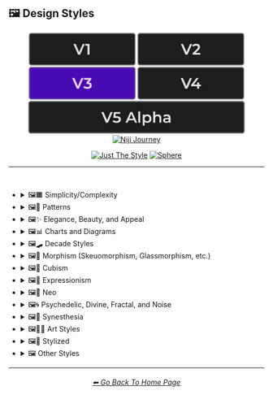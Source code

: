 <h2>🖼 Design Styles</h2>

<div align="center">

[<img src="/Images/Repo_Parts/Buttons/Version_Buttons/button_version_V1_inactive.webp?raw=true" alt="MidJourney V1" height="64" />](/Pages/MJ_V1/Style_Pages/Sphere/Design_Styles.md)
[<img src="/Images/Repo_Parts/Buttons/Version_Buttons/button_version_V2_inactive.webp?raw=true" alt="MidJourney V2" height="64" />](/Pages/MJ_V2/Style_Pages/Sphere/Design_Styles.md)
[<img src="/Images/Repo_Parts/Buttons/Version_Buttons/button_version_V3_active.webp?raw=true" alt="MidJourney V3" height="64" />](/Pages/MJ_V3/Style_Pages/Sphere/Design_Styles.md)
[<img src="/Images/Repo_Parts/Buttons/Version_Buttons/button_version_V4_inactive.webp?raw=true" alt="MidJourney V4" height="64" />](/Pages/MJ_V4/Style_Pages/Just_The_Style/Design_Styles.md)
<br>
[<img src="/Images/Repo_Parts/Buttons/Version_Buttons/button_version_V5_Alpha_inactive_half.webp?raw=true" alt="MidJourney V5" height="64" />](/Pages/MJ_V5/Style_Pages/Just_The_Style/Design_Styles.md)
[<img src="/Images/Repo_Parts/Buttons/Version_Buttons/button_version_niji_inactive_half.webp?raw=true" alt="Niji Journey" height="64" />](/Pages/Niji_Journey/Niji_V4/Style_Pages/Design_Styles.md)

[<img src="/Images/Repo_Parts/Buttons/Image_Type_Buttons/button_just_the_style_inactive.webp?raw=true" alt="Just The Style" width="140.5" />](/Pages/MJ_V3/Style_Pages/Just_The_Style/Design_Styles.md)
[<img src="/Images/Repo_Parts/Buttons/Image_Type_Buttons/button_sphere_active.webp?raw=true" alt="Sphere" width="140.5" />](/Pages/MJ_V3/Style_Pages/Sphere/Design_Styles.md)

</div>

<hr>
<br>


- <details><summary>🖼🟧 Simplicity/Complexity</summary><p><div align="center">

	| Simple | Simplicity | Basic |
	| :-: | :-: | :-: |
	| <img src="/Images/MJ_V3/MidJourney_Styles_(sphere)/sphere_Simple.webp?raw=true" width="256" /> | <img src="/Images/MJ_V3/MidJourney_Styles_(sphere)/Wave_13/sphere_Simplicity.webp?raw=true" width="256" /> | <img src="/Images/MJ_V3/MidJourney_Styles_(sphere)/sphere_Basic.webp?raw=true" width="256" /> |
	
	<br>
	
	| Details | Detailed | Hyperdetailed |
	| :-: | :-: | :-: |
	| <img src="/Images/MJ_V3/MidJourney_Styles_(sphere)/Wave_14/sphere_Details.webp?raw=true" width="256" /> | <img src="/Images/MJ_V3/MidJourney_Styles_(sphere)/sphere_Detailed.webp?raw=true" width="256" /> | <img src="/Images/MJ_V3/MidJourney_Styles_(sphere)/sphere_Hyperdetailed.webp?raw=true" width="256" /> |

	<br>

	| Ornate |
	| :-: |
	| <img src="/Images/MJ_V3/MidJourney_Styles_(sphere)/sphere_Ornate.webp?raw=true" width="256" /> |
	
	<br>

	| Complex | Complexity | Multiplex |
	| :-: | :-: | :-: |
	| <img src="/Images/MJ_V3/MidJourney_Styles_(sphere)/sphere_Complex.webp?raw=true" width="256" /> | <img src="/Images/MJ_V3/MidJourney_Styles_(sphere)/Wave_13/sphere_Complexity.webp?raw=true" width="256" /> | <img src="/Images/MJ_V3/MidJourney_Styles_(sphere)/sphere_Multiplex.webp?raw=true" width="256" /> |
	
	<br>

	| Kolmogorov Complexity | Cluttered | Greeble |
    | :-: | :-: | :-: |
    | <img src="/Images/MJ_V3/MidJourney_Styles_(sphere)/sphere_Kolmogorov_Complexity.webp?raw=true" width="256" /> | <img src="/Images/MJ_V3/MidJourney_Styles_(sphere)/sphere_Cluttered.webp?raw=true" width="256" /> | <img src="/Images/MJ_V3/MidJourney_Styles_(sphere)/sphere_Greeble.webp?raw=true" width="256" /> |

    <br>

	| Chaotic | Confusing | Incoherent |
	| :-: | :-: | :-: |
	| <img src="/Images/MJ_V3/MidJourney_Styles_(sphere)/sphere_Chaotic.webp?raw=true" width="256" /> | <img src="/Images/MJ_V3/MidJourney_Styles_(sphere)/sphere_Confusing.webp?raw=true" width="256" /> | <img src="/Images/MJ_V3/MidJourney_Styles_(sphere)/sphere_Incoherent.webp?raw=true" width="256" /> |
	
	<br>

	| Intricate | Surface Detail | Intricate Surface Detail |
	| :-: | :-: | :-: |
	| <img src="/Images/MJ_V3/MidJourney_Styles_(sphere)/sphere_Intricate.webp?raw=true" width="256" /> | <img src="/Images/MJ_V3/MidJourney_Styles_(sphere)/sphere_Surface_Detail.webp?raw=true" width="256" /> | <img src="/Images/MJ_V3/MidJourney_Styles_(sphere)/sphere_Intricate_Surface_Detail.webp?raw=true" width="256" /> |
	
	<br>
	
	| Minimalist | Maximalist | Intricate Maximalism |
	| :-: | :-: | :-: |
	| <img src="/Images/MJ_V3/MidJourney_Styles_(sphere)/sphere_Minimalist.webp?raw=true" width="256" /> | <img src="/Images/MJ_V3/MidJourney_Styles_(sphere)/sphere_Maximalist.webp?raw=true" width="256" /> | <img src="/Images/MJ_V3/MidJourney_Styles_(sphere)/sphere_Intricate_Maximalism.webp?raw=true" width="256" /> |

	<br>
	
	| Flat | Flat Design | Ukiyo-e Flat Design |
	| :-: | :-: | :-: |
	| <img src="/Images/MJ_V3/MidJourney_Styles_(sphere)/sphere_Flat.webp?raw=true" width="256" /> | <img src="/Images/MJ_V3/MidJourney_Styles_(sphere)/sphere_Flat_Design.webp?raw=true" width="256" /> | <img src="/Images/MJ_V3/MidJourney_Styles_(sphere)/sphere_Ukiyo-e_Flat_Design.webp?raw=true" width="256" /> |

	<br>
	
	| Isotype |
	| :-: |
	| <img src="/Images/MJ_V3/MidJourney_Styles_(sphere)/sphere_Isotype.webp?raw=true" width="256" /> |

	<br>
	
	| Flat Shading |
	| :-: |
	| <img src="/Images/MJ_V3/MidJourney_Styles_(sphere)/sphere_Flat_Shading.webp?raw=true" width="256" /> |
	
  </div></p></details>
	
	
	
- <details><summary>🖼🎨 Patterns</summary><p><div align="center">
	
	| Patterns | Polka Dot | Pinstripe |
	| :-: | :-: | :-: |
	| <img src="/Images/MJ_V3/MidJourney_Styles_(sphere)/sphere_Patterns.webp?raw=true" width="256" /> | <img src="/Images/MJ_V3/MidJourney_Styles_(sphere)/sphere_Polka_Dot.webp?raw=true" width="256" /> | <img src="/Images/MJ_V3/MidJourney_Styles_(sphere)/sphere_Pinstripe.webp?raw=true" width="256" /> |
	
	<br>
	
	| Grid | Axis Lines | Checkerboard |
	| :-: | :-: | :-: |
	| <img src="/Images/MJ_V3/MidJourney_Styles_(sphere)/sphere_Grid.webp?raw=true" width="256" /> | <img src="/Images/MJ_V3/MidJourney_Styles_(sphere)/Wave_14/sphere_Axis_Lines.webp?raw=true" width="256" /> | <img src="/Images/MJ_V3/MidJourney_Styles_(sphere)/sphere_Checkerboard.webp?raw=true" width="256" /> |

	<br>

	| Halftone |
	| :-: |
	| <img src="/Images/MJ_V3/MidJourney_Styles_(sphere)/sphere_Halftone.webp?raw=true" width="256" /> |

	<br>
	
	| Camouflage | Damask Patterns | Memphis Pattern |
	| :-: | :-: | :-: |
	| <img src="/Images/MJ_V3/MidJourney_Styles_(sphere)/sphere_Camouflage.webp?raw=true" width="256" /> | <img src="/Images/MJ_V3/MidJourney_Styles_(sphere)/sphere_Damask_Patterns.webp?raw=true" width="256" /> | <img src="/Images/MJ_V3/MidJourney_Styles_(sphere)/sphere_Memphis_Pattern.webp?raw=true" width="256" /> |
	
	<br>
	
	| Parametric Patterns | Diffraction Patterns | Voronoi |
	| :-: | :-: | :-: |
	| <img src="/Images/MJ_V3/MidJourney_Styles_(sphere)/sphere_Parametric_Patterns.webp?raw=true" width="256" /> | <img src="/Images/MJ_V3/MidJourney_Styles_(sphere)/sphere_Diffraction_Patterns.webp?raw=true" width="256" /> | <img src="/Images/MJ_V3/MidJourney_Styles_(sphere)/sphere_Voronoi.webp?raw=true" width="256" /> |
	
	<br>
	
	| Zebra Pattern | Tiger Pattern | Cow Pattern |
	| :-: | :-: | :-: |
	| <img src="/Images/MJ_V3/MidJourney_Styles_(sphere)/sphere_Zebra_Pattern.webp?raw=true" width="256" /> | <img src="/Images/MJ_V3/MidJourney_Styles_(sphere)/sphere_Tiger_Pattern.webp?raw=true" width="256" /> | <img src="/Images/MJ_V3/MidJourney_Styles_(sphere)/Wave_11/sphere_Cow_Pattern.webp?raw=true" width="256" /> |

	<br>

	| Rorschach |
	| :-: |
	| <img src="/Images/MJ_V3/MidJourney_Styles_(sphere)/sphere_Rorschach.webp?raw=true" width="256" /> |

	<br>
	
	| Girih | Girih Patterns | Guilloché Patterns |
	| :-: | :-: | :-: |
	| <img src="/Images/MJ_V3/MidJourney_Styles_(sphere)/sphere_Girih.webp?raw=true" width="256" /> | <img src="/Images/MJ_V3/MidJourney_Styles_(sphere)/sphere_Girih_Patterns.webp?raw=true" width="256" /> | <img src="/Images/MJ_V3/MidJourney_Styles_(sphere)/sphere_Guilloche_Patterns.webp?raw=true" width="256" /> |
	
	<br>
	
	| Zellij Patterns |
	| :-: |
	| <img src="/Images/MJ_V3/MidJourney_Styles_(sphere)/sphere_Zellij_Patterns.webp?raw=true" width="256" /> |
	
	<br>
	
	| Celtic Maze |
	| :-: |
	| <img src="/Images/MJ_V3/MidJourney_Styles_(sphere)/sphere_Celtic_Maze.webp?raw=true" width="256" /> |

  </div></p></details>



- <details><summary>🖼✨ Elegance, Beauty, and Appeal</summary><p><div align="center">

	| Elegant | Elegance |
	| :-: | :-: |
	| <img src="/Images/MJ_V3/MidJourney_Styles_(sphere)/sphere_Elegant.webp?raw=true" width="256" /> | <img src="/Images/MJ_V3/MidJourney_Styles_(sphere)/Wave_13/sphere_Elegance.webp?raw=true" width="256" /> |

	<br>

	| Beauty | Beautiful |
	| :-: | :-: |
	| <img src="/Images/MJ_V3/MidJourney_Styles_(sphere)/Wave_13/sphere_Beauty.webp?raw=true" width="256" /> | <img src="/Images/MJ_V3/MidJourney_Styles_(sphere)/sphere_Beautiful.webp?raw=true" width="256" /> |

	<br>

	| Appeal | Appealing | Marvelous |
	| :-: | :-: | :-: |
	| <img src="/Images/MJ_V3/MidJourney_Styles_(sphere)/Wave_13/sphere_Appeal.webp?raw=true" width="256" /> | <img src="/Images/MJ_V3/MidJourney_Styles_(sphere)/sphere_Appealing.webp?raw=true" width="256" /> | <img src="/Images/MJ_V3/MidJourney_Styles_(sphere)/sphere_Marvelous.webp?raw=true" width="256" /> |
	
	<br>

	| Luxury | Luxurious | Luxe |
	| :-: | :-: | :-: |
	| <img src="/Images/MJ_V3/MidJourney_Styles_(sphere)/sphere_Luxury.webp?raw=true" width="256" /> | <img src="/Images/MJ_V3/MidJourney_Styles_(sphere)/Wave_9/sphere_Luxurious.webp?raw=true" width="256" /> | <img src="/Images/MJ_V3/MidJourney_Styles_(sphere)/Wave_9/sphere_Luxe.webp?raw=true" width="256" /> |

	<br>

	| Low-Quality | Medium-Quality |
	| :-: | :-: |
	| <img src="/Images/MJ_V3/MidJourney_Styles_(sphere)/Wave_10/sphere_Low-Quality.webp?raw=true" width="256" /> | <img src="/Images/MJ_V3/MidJourney_Styles_(sphere)/Wave_10/sphere_Medium-Quality.webp?raw=true" width="256" /> |

	<br>

	| High-Quality | Ultra-Quality | Ultra Quality |
	| :-: | :-: | :-: |
	| <img src="/Images/MJ_V3/MidJourney_Styles_(sphere)/Wave_10/sphere_High-Quality.webp?raw=true" width="256" /> | <img src="/Images/MJ_V3/MidJourney_Styles_(sphere)/Wave_10/sphere_Ultra-Quality.webp?raw=true" width="256" /> | <img src="/Images/MJ_V3/MidJourney_Styles_(sphere)/Wave_10/sphere_Ultra_Quality.webp?raw=true" width="256" /> |

	<br>

	| Perfection |
	| :-: |
	| <img src="/Images/MJ_V3/MidJourney_Styles_(sphere)/sphere_Perfection.webp?raw=true" width="256" /> |

  </div></p></details>



- <details><summary>🖼📊 Charts and Diagrams</summary><p><div align="center">

	| Chart | Graph | Diagram |
	| :-: | :-: | :-: |
	| <img src="/Images/MJ_V3/MidJourney_Styles_(sphere)/sphere_Chart.webp?raw=true" width="256" /> | <img src="/Images/MJ_V3/MidJourney_Styles_(sphere)/sphere_Graph.webp?raw=true" width="256" /> | <img src="/Images/MJ_V3/MidJourney_Styles_(sphere)/sphere_Diagram.webp?raw=true" width="256" /> |
	
	<br>
	
	| Ideogram | Pictogram | Phase-Space |
	| :-: | :-: | :-: |
	| <img src="/Images/MJ_V3/MidJourney_Styles_(sphere)/sphere_Ideogram.webp?raw=true" width="256" /> | <img src="/Images/MJ_V3/MidJourney_Styles_(sphere)/sphere_Pictogram.webp?raw=true" width="256" /> | <img src="/Images/MJ_V3/MidJourney_Styles_(sphere)/sphere_Phase-Space.webp?raw=true" width="256" /> |
	
	<br>
	
	| Feynman Diagram | Map | Schematic |
	| :-: | :-: | :-: |
	| <img src="/Images/MJ_V3/MidJourney_Styles_(sphere)/sphere_Feynman_Diagram.webp?raw=true" width="256" /> | <img src="/Images/MJ_V3/MidJourney_Styles_(sphere)/sphere_Map.webp?raw=true" width="256" /> | <img src="/Images/MJ_V3/MidJourney_Styles_(sphere)/sphere_Schematic.webp?raw=true" width="256" /> |

	<br>
	
	| Exploded-View Diagram | Circuit Diagram |
	| :-: | :-: |
	| <img src="/Images/MJ_V3/MidJourney_Styles_(sphere)/sphere_Exploded-View_Diagram.webp?raw=true" width="256" /> | <img src="/Images/MJ_V3/MidJourney_Styles_(sphere)/sphere_Circuit_Diagram.webp?raw=true" width="256" /> |
	
	<br>
	
	| Heatmap |
	| :-: |
	| <img src="/Images/MJ_V3/MidJourney_Styles_(sphere)/sphere_Heatmap.webp?raw=true" width="256" /> |

  </div></p></details>



- <details><summary>🖼🛹 Decade Styles</summary><p><div align="center">

	| 20s | 20s Pattern | 1920s Decor |
	| :-: | :-: | :-: |
	| <img src="/Images/MJ_V3/MidJourney_Styles_(sphere)/sphere_20s.webp?raw=true" width="256" /> | <img src="/Images/MJ_V3/MidJourney_Styles_(sphere)/sphere_20s_Pattern.webp?raw=true" width="256" /> | <img src="/Images/MJ_V3/MidJourney_Styles_(sphere)/sphere_1920s_Decor.webp?raw=true" width="256" /> |
	
	<br>
	
	| 30s | 30s Pattern | 1930s Decor |
	| :-: | :-: | :-: |
	| <img src="/Images/MJ_V3/MidJourney_Styles_(sphere)/sphere_30s.webp?raw=true" width="256" /> | <img src="/Images/MJ_V3/MidJourney_Styles_(sphere)/sphere_30s_Pattern.webp?raw=true" width="256" /> | <img src="/Images/MJ_V3/MidJourney_Styles_(sphere)/sphere_1930s_Decor.webp?raw=true" width="256" /> |
	
	<br>
	
	| 40s | 40s Pattern | 1940s Decor |
	| :-: | :-: | :-: |
	| <img src="/Images/MJ_V3/MidJourney_Styles_(sphere)/sphere_40s.webp?raw=true" width="256" /> | <img src="/Images/MJ_V3/MidJourney_Styles_(sphere)/sphere_40s_Pattern.webp?raw=true" width="256" /> | <img src="/Images/MJ_V3/MidJourney_Styles_(sphere)/sphere_1940s_Decor.webp?raw=true" width="256" /> |
	
	<br>

	| 50s | 50s Pattern | 1950s Decor |
	| :-: | :-: | :-: |
	| <img src="/Images/MJ_V3/MidJourney_Styles_(sphere)/sphere_50s.webp?raw=true" width="256" /> | <img src="/Images/MJ_V3/MidJourney_Styles_(sphere)/sphere_50s_Pattern.webp?raw=true" width="256" /> | <img src="/Images/MJ_V3/MidJourney_Styles_(sphere)/sphere_1950s_Decor.webp?raw=true" width="256" /> |
	
	<br>
	
	| 60s | 60s Pattern | 1960s Decor |
	| :-: | :-: | :-: |
	| <img src="/Images/MJ_V3/MidJourney_Styles_(sphere)/sphere_60s.webp?raw=true" width="256" /> | <img src="/Images/MJ_V3/MidJourney_Styles_(sphere)/sphere_60s_Pattern.webp?raw=true" width="256" /> | <img src="/Images/MJ_V3/MidJourney_Styles_(sphere)/sphere_1960s_Decor.webp?raw=true" width="256" /> |
	
	<br>
	
	| 70s | 70s Pattern | 1970s Decor |
	| :-: | :-: | :-: |
	| <img src="/Images/MJ_V3/MidJourney_Styles_(sphere)/sphere_70s.webp?raw=true" width="256" /> | <img src="/Images/MJ_V3/MidJourney_Styles_(sphere)/sphere_70s_Pattern.webp?raw=true" width="256" /> | <img src="/Images/MJ_V3/MidJourney_Styles_(sphere)/sphere_1970s_Decor.webp?raw=true" width="256" /> |
	
	<br>

	| 80s | 80s Pattern | 1980s Decor |
	| :-: | :-: | :-: |
	| <img src="/Images/MJ_V3/MidJourney_Styles_(sphere)/sphere_80s.webp?raw=true" width="256" /> | <img src="/Images/MJ_V3/MidJourney_Styles_(sphere)/sphere_80s_Pattern.webp?raw=true" width="256" /> | <img src="/Images/MJ_V3/MidJourney_Styles_(sphere)/sphere_1980s_Decor.webp?raw=true" width="256" /> |
	
	<br>
	
	| 90s | 90s Pattern | 1990s Decor |
	| :-: | :-: | :-: |
	| <img src="/Images/MJ_V3/MidJourney_Styles_(sphere)/sphere_90s.webp?raw=true" width="256" /> | <img src="/Images/MJ_V3/MidJourney_Styles_(sphere)/sphere_90s_Pattern.webp?raw=true" width="256" /> | <img src="/Images/MJ_V3/MidJourney_Styles_(sphere)/sphere_1990s_Decor.webp?raw=true" width="256" /> |
	
	<br>
	
	| Y2K Design | Y2K Pattern |
	| :-: | :-: |
	| <img src="/Images/MJ_V3/MidJourney_Styles_(sphere)/sphere_Y2K_Design.webp?raw=true" width="256" /> | <img src="/Images/MJ_V3/MidJourney_Styles_(sphere)/sphere_Y2K_Pattern.webp?raw=true" width="256" /> |
	
	<br>

	| 2000s Pattern | 2000s Decor |
	| :-: | :-: |
	| <img src="/Images/MJ_V3/MidJourney_Styles_(sphere)/sphere_2000s_Pattern.webp?raw=true" width="256" /> | <img src="/Images/MJ_V3/MidJourney_Styles_(sphere)/sphere_2000s_Decor.webp?raw=true" width="256" /> |

	<br>

	| 2010s Decor | 2020s Decor |
	| :-: | :-: |
	| <img src="/Images/MJ_V3/MidJourney_Styles_(sphere)/sphere_2010s_Decor.webp?raw=true" width="256" /> | <img src="/Images/MJ_V3/MidJourney_Styles_(sphere)/sphere_2020s_Decor.webp?raw=true" width="256" /> |

	<br>

	| 1100s | 1200s | 1300s |
	| :-: | :-: | :-: |
	| <img src="/Images/MJ_V3/MidJourney_Styles_(sphere)/Wave_12/sphere_1100s.webp?raw=true" width="256" /> | <img src="/Images/MJ_V3/MidJourney_Styles_(sphere)/Wave_12/sphere_1200s.webp?raw=true" width="256" /> | <img src="/Images/MJ_V3/MidJourney_Styles_(sphere)/Wave_12/sphere_1300s.webp?raw=true" width="256" /> |
	
	<br>
	
	| 1400s | 1500s | 1600s |
	| :-: | :-: | :-: |
	| <img src="/Images/MJ_V3/MidJourney_Styles_(sphere)/Wave_12/sphere_1400s.webp?raw=true" width="256" /> | <img src="/Images/MJ_V3/MidJourney_Styles_(sphere)/Wave_12/sphere_1500s.webp?raw=true" width="256" /> | <img src="/Images/MJ_V3/MidJourney_Styles_(sphere)/Wave_12/sphere_1600s.webp?raw=true" width="256" /> |
	
	<br>
	
	| 1700s | 1800s | 1900s |
	| :-: | :-: | :-: |
	| <img src="/Images/MJ_V3/MidJourney_Styles_(sphere)/Wave_12/sphere_1700s.webp?raw=true" width="256" /> | <img src="/Images/MJ_V3/MidJourney_Styles_(sphere)/Wave_12/sphere_1800s.webp?raw=true" width="256" /> | <img src="/Images/MJ_V3/MidJourney_Styles_(sphere)/Wave_12/sphere_1900s.webp?raw=true" width="256" /> |
	
	<br>
	
	| 1950s | 1960s | 1970s |
	| :-: | :-: | :-: |
	| <img src="/Images/MJ_V3/MidJourney_Styles_(sphere)/Wave_12/sphere_1950s.webp?raw=true" width="256" /> | <img src="/Images/MJ_V3/MidJourney_Styles_(sphere)/Wave_12/sphere_1960s.webp?raw=true" width="256" /> | <img src="/Images/MJ_V3/MidJourney_Styles_(sphere)/Wave_12/sphere_1970s.webp?raw=true" width="256" /> |
	
	<br>
	
	| 1980s | 1990s | 2000s |
	| :-: | :-: | :-: |
	| <img src="/Images/MJ_V3/MidJourney_Styles_(sphere)/Wave_12/sphere_1980s.webp?raw=true" width="256" /> | <img src="/Images/MJ_V3/MidJourney_Styles_(sphere)/Wave_12/sphere_1990s.webp?raw=true" width="256" /> | <img src="/Images/MJ_V3/MidJourney_Styles_(sphere)/Wave_12/sphere_2000s.webp?raw=true" width="256" /> |
	
	<br>
	
	| 2010s | 2020s | 3000s |
	| :-: | :-: | :-: |
	| <img src="/Images/MJ_V3/MidJourney_Styles_(sphere)/Wave_12/sphere_2010s.webp?raw=true" width="256" /> | <img src="/Images/MJ_V3/MidJourney_Styles_(sphere)/Wave_12/sphere_2020s.webp?raw=true" width="256" /> | <img src="/Images/MJ_V3/MidJourney_Styles_(sphere)/Wave_12/sphere_3000s.webp?raw=true" width="256" /> |
	
	<br>
	
	| 4000s | 5000s |
	| :-: | :-: |
	| <img src="/Images/MJ_V3/MidJourney_Styles_(sphere)/Wave_12/sphere_4000s.webp?raw=true" width="256" /> | <img src="/Images/MJ_V3/MidJourney_Styles_(sphere)/Wave_12/sphere_5000s.webp?raw=true" width="256" /> |

  </div></p></details>



- <details><summary>🖼🎰 Morphism (Skeuomorphism, Glassmorphism, etc.)</summary><p><div align="center">

	| Morphism |
	| :-: |
	| <img src="/Images/MJ_V3/MidJourney_Styles_(sphere)/Wave_13/sphere_Morphism.webp?raw=true" width="256" /> |
	
	<br>

	| Skeuomorphism | Neumorphism |
	| :-: | :-: |
	| <img src="/Images/MJ_V3/MidJourney_Styles_(sphere)/sphere_Skeuomorphism.webp?raw=true" width="256" /> | <img src="/Images/MJ_V3/MidJourney_Styles_(sphere)/sphere_Neumorphism.webp?raw=true" width="256" /> |
	
	<br>

	| Neomorphism |
	| :-: | 
	| <img src="/Images/MJ_V3/MidJourney_Styles_(sphere)/Wave_11/sphere_Neomorphism.webp?raw=true" width="256" /> |

	<br>
	
	| Glassmorphism | Claymorphism |
	| :-: | :-: |
	| <img src="/Images/MJ_V3/MidJourney_Styles_(sphere)/sphere_Glassmorphism.webp?raw=true" width="256" /> | <img src="/Images/MJ_V3/MidJourney_Styles_(sphere)/sphere_Claymorphism.webp?raw=true" width="256" /> |

  </div></p></details>



- <details><summary>🖼🧊 Cubism</summary><p><div align="center">

	| Cubism | Synthetic Cubism | Mechanistic Cubism |
	| :-: | :-: | :-: |
	| <img src="/Images/MJ_V3/MidJourney_Styles_(sphere)/sphere_Cubism.webp?raw=true" width="256" /> | <img src="/Images/MJ_V3/MidJourney_Styles_(sphere)/sphere_Synthetic_Cubism.webp?raw=true" width="256" /> | <img src="/Images/MJ_V3/MidJourney_Styles_(sphere)/sphere_Mechanistic_Cubism.webp?raw=true" width="256" /> |
	
	<br>
	
	| Proto-Cubism | Cubo-Futurism |
	| :-: | :-: |
	| <img src="/Images/MJ_V3/MidJourney_Styles_(sphere)/sphere_Proto-Cubism.webp?raw=true" width="256" /> | <img src="/Images/MJ_V3/MidJourney_Styles_(sphere)/sphere_Cubo-Futurism.webp?raw=true" width="256" /> |

  </div></p></details>



- <details><summary>🖼🦋 Expressionism</summary><p><div align="center">

	| Expressionism | Cubo-Expressionism |
	| :-: | :-: |
	| <img src="/Images/MJ_V3/MidJourney_Styles_(sphere)/sphere_Expressionism.webp?raw=true" width="256" /> | <img src="/Images/MJ_V3/MidJourney_Styles_(sphere)/sphere_Cubo-Expressionism.webp?raw=true" width="256" /> |
	
	<br>
	
	| Figurative Expressionism | Abstract Expressionism |
	| :-: | :-: |
	| <img src="/Images/MJ_V3/MidJourney_Styles_(sphere)/sphere_Figurative_Expressionism.webp?raw=true" width="256" /> | <img src="/Images/MJ_V3/MidJourney_Styles_(sphere)/sphere_Abstract_Expressionism.webp?raw=true" width="256" /> |

  </div></p></details>



- <details><summary>🖼🔮 Neo</summary><p><div align="center">

	| Neo |
	| :-: |
	| <img src="/Images/MJ_V3/MidJourney_Styles_(sphere)/Wave_13/sphere_Neo.webp?raw=true" width="256" /> |
	
	<br>

	| Neo-Baroque | Neo-Byzantine | Neo-Rococo |
	| :-: | :-: | :-: |
	| <img src="/Images/MJ_V3/MidJourney_Styles_(sphere)/sphere_Neo-Baroque.webp?raw=true" width="256" /> | <img src="/Images/MJ_V3/MidJourney_Styles_(sphere)/sphere_Neo-Byzantine.webp?raw=true" width="256" /> | <img src="/Images/MJ_V3/MidJourney_Styles_(sphere)/sphere_Neo-Rococo.webp?raw=true" width="256" /> |

	<br>

	| Neoclassicism | Neoplasticism |
	| :-: | :-: |
	| <img src="/Images/MJ_V3/MidJourney_Styles_(sphere)/sphere_Neoclassicism.webp?raw=true" width="256" /> | <img src="/Images/MJ_V3/MidJourney_Styles_(sphere)/sphere_Neoplasticism.webp?raw=true" width="256" /> |

	<br>
	
	| Neo-Dada | Neo-Futurism | NeoSon |
	| :-: | :-: | :-: |
	| <img src="/Images/MJ_V3/MidJourney_Styles_(sphere)/sphere_Neo-Dada.webp?raw=true" width="256" /> | <img src="/Images/MJ_V3/MidJourney_Styles_(sphere)/sphere_Neo-Futurism.webp?raw=true" width="256" /> | <img src="/Images/MJ_V3/MidJourney_Styles_(sphere)/sphere_NeoSon.webp?raw=true" width="256" /> |
	
	<br>
	
	| Neo-Tokyo | Neo-Concretism | Neo-Impressionism |
	| :-: | :-: | :-: |
	| <img src="/Images/MJ_V3/MidJourney_Styles_(sphere)/sphere_Neo-Tokyo.webp?raw=true" width="256" /> | <img src="/Images/MJ_V3/MidJourney_Styles_(sphere)/sphere_Neo-Concretism.webp?raw=true" width="256" /> | <img src="/Images/MJ_V3/MidJourney_Styles_(sphere)/sphere_Neo-Impressionism.webp?raw=true" width="256" /> |

  </div></p></details>



- <details><summary>🖼🌀 Psychedelic, Divine, Fractal, and Noise</summary><p><div align="center">

	| Psychedelic | Psychedelia | Psychedelica |
	| :-: | :-: | :-: |
	| <img src="/Images/MJ_V3/MidJourney_Styles_(sphere)/Wave_13/sphere_Psychedelic.webp?raw=true" width="256" /> | <img src="/Images/MJ_V3/MidJourney_Styles_(sphere)/Wave_10/sphere_Psychedelia.webp?raw=true" width="256" /> | <img src="/Images/MJ_V3/MidJourney_Styles_(sphere)/sphere_Psychedelica.webp?raw=true" width="256" /> |

	<br>

	| Psychedelic Design | Trippy | Hallucination |
	| :-: | :-: | :-: |
	| <img src="/Images/MJ_V3/MidJourney_Styles_(sphere)/sphere_Psychedelic_Design.webp?raw=true" width="256" /> | <img src="/Images/MJ_V3/MidJourney_Styles_(sphere)/Wave_10/sphere_Trippy.webp?raw=true" width="256" /> | <img src="/Images/MJ_V3/MidJourney_Styles_(sphere)/sphere_Hallucination.webp?raw=true" width="256" /> |

	<br>

	| Acidwave |
	| :-: |
	| <img src="/Images/MJ_V3/MidJourney_Styles_(sphere)/sphere_Acidwave.webp?raw=true" width="256" /> |
	
	<br>

	| LSD | DMT |
	| :-: | :-: |
	| <img src="/Images/MJ_V3/MidJourney_Styles_(sphere)/Wave_10/sphere_LSD.webp?raw=true" width="256" /> | <img src="/Images/MJ_V3/MidJourney_Styles_(sphere)/Wave_10/sphere_DMT.webp?raw=true" width="256" /> |

	<br>
	
	| Lysergic | Tryptamine | Mescaline |
	| :-: | :-: | :-: |
	| <img src="/Images/MJ_V3/MidJourney_Styles_(sphere)/sphere_Lysergic.webp?raw=true" width="256" /> | <img src="/Images/MJ_V3/MidJourney_Styles_(sphere)/sphere_Tryptamine.webp?raw=true" width="256" /> | <img src="/Images/MJ_V3/MidJourney_Styles_(sphere)/sphere_Mescaline.webp?raw=true" width="256" /> |

	<br>
	
	| Kaleidoscope | Teleidoscope |
	| :-: | :-: |
	| <img src="/Images/MJ_V3/MidJourney_Styles_(sphere)/sphere_Kaleidoscope.webp?raw=true" width="256" /> | <img src="/Images/MJ_V3/MidJourney_Styles_(sphere)/Wave_11/sphere_Teleidoscope.webp?raw=true" width="256" /> |

	<br>

	| Spirograph | Mandala |
	| :-: | :-: |
	| <img src="/Images/MJ_V3/MidJourney_Styles_(sphere)/sphere_Spirograph.webp?raw=true" width="256" /> | <img src="/Images/MJ_V3/MidJourney_Styles_(sphere)/sphere_Mandala.webp?raw=true" width="256" /> |

	<br>

	| Hippie | Hyperbolic |
	| :-: | :-: |
	| <img src="/Images/MJ_V3/MidJourney_Styles_(sphere)/sphere_Hippie.webp?raw=true" width="256" /> | <img src="/Images/MJ_V3/MidJourney_Styles_(sphere)/sphere_Hyperbolic.webp?raw=true" width="256" /> |

	<br>

	| Flower of Life | Sacred Geometry |
	| :-: | :-: |
	| <img src="/Images/MJ_V3/MidJourney_Styles_(sphere)/Wave_11/sphere_Flower_of_Life.webp?raw=true" width="256" /> | <img src="/Images/MJ_V3/MidJourney_Styles_(sphere)/Wave_9/sphere_Sacred_Geometry.webp?raw=true" width="256" /> |

	<br>

	| Chakra | Aura | Quantum |
	| :-: | :-: | :-: |
	| <img src="/Images/MJ_V3/MidJourney_Styles_(sphere)/sphere_Chakra.webp?raw=true" width="256" /> | <img src="/Images/MJ_V3/MidJourney_Styles_(sphere)/sphere_Aura.webp?raw=true" width="256" /> | <img src="/Images/MJ_V3/MidJourney_Styles_(sphere)/sphere_Quantum.webp?raw=true" width="256" /> |
	
	<br>

	| Divine | Ineffable | Sacred |
	| :-: | :-: | :-: |
	| <img src="/Images/MJ_V3/MidJourney_Styles_(sphere)/sphere_Divine.webp?raw=true" width="256" /> | <img src="/Images/MJ_V3/MidJourney_Styles_(sphere)/sphere_Ineffable.webp?raw=true" width="256" /> | <img src="/Images/MJ_V3/MidJourney_Styles_(sphere)/Wave_9/sphere_Sacred.webp?raw=true" width="256" /> |
	
	<br>

	| Transcendent | Transcendental | Astral |
	| :-: | :-: | :-: |
	| <img src="/Images/MJ_V3/MidJourney_Styles_(sphere)/Wave_9/sphere_Transcendent.webp?raw=true" width="256" /> | <img src="/Images/MJ_V3/MidJourney_Styles_(sphere)/Wave_10/sphere_Transcendental.webp?raw=true" width="256" /> | <img src="/Images/MJ_V3/MidJourney_Styles_(sphere)/Wave_13/sphere_Astral.webp?raw=true" width="256" /> |

	<br>

	| Soul | Karma |
	| :-: | :-: |
	| <img src="/Images/MJ_V3/MidJourney_Styles_(sphere)/sphere_Soul.webp?raw=true" width="256" /> | <img src="/Images/MJ_V3/MidJourney_Styles_(sphere)/sphere_Karma.webp?raw=true" width="256" /> |

	<br>
	
	| Fractal | Fractal Art | Fractal Environment |
	| :-: | :-: | :-: |
	| <img src="/Images/MJ_V3/MidJourney_Styles_(sphere)/sphere_Fractal.webp?raw=true" width="256" /> | <img src="/Images/MJ_V3/MidJourney_Styles_(sphere)/sphere_Fractal_Art.webp?raw=true" width="256" /> | <img src="/Images/MJ_V3/MidJourney_Styles_(sphere)/Wave_11/sphere_Fractal_Environment.webp?raw=true" width="256" /> |
	
	<br>

	| Mandelbrot | Multibrot |
	| :-: | :-: |
	| <img src="/Images/MJ_V3/MidJourney_Styles_(sphere)/sphere_Mandelbrot.webp?raw=true" width="256" /> | <img src="/Images/MJ_V3/MidJourney_Styles_(sphere)/sphere_Multibrot.webp?raw=true" width="256" /> |

	<br>
	
	| Mandelbox | Mandelbulb |
	| :-: | :-: |
	| <img src="/Images/MJ_V3/MidJourney_Styles_(sphere)/sphere_Mandelbox.webp?raw=true" width="256" /> | <img src="/Images/MJ_V3/MidJourney_Styles_(sphere)/sphere_Mandelbulb.webp?raw=true" width="256" /> |
	
	<br>
	
	| Julia-Set | Lyapunov-Fractal | Burning-Ship-Fractal |
	| :-: | :-: | :-: |
	| <img src="/Images/MJ_V3/MidJourney_Styles_(sphere)/sphere_Julia-Set.webp?raw=true" width="256" /> | <img src="/Images/MJ_V3/MidJourney_Styles_(sphere)/sphere_Lyapunov-Fractal.webp?raw=true" width="256" /> | <img src="/Images/MJ_V3/MidJourney_Styles_(sphere)/sphere_Burning-Ship-Fractal.webp?raw=true" width="256" /> |

	<br>
	
	| Newton Fractal | Newton-Fractal |
	| :-: | :-: |
	| <img src="/Images/MJ_V3/MidJourney_Styles_(sphere)/sphere_Newton_Fractal.webp?raw=true" width="256" /> | <img src="/Images/MJ_V3/MidJourney_Styles_(sphere)/sphere_Newton-Fractal.webp?raw=true" width="256" /> |
	
	<br>
	
	| Noisy | Noise | White Noise |
	| :-: | :-: | :-: |
	| <img src="/Images/MJ_V3/MidJourney_Styles_(sphere)/sphere_Noisy.webp?raw=true" width="256" /> | <img src="/Images/MJ_V3/MidJourney_Styles_(sphere)/sphere_Noise.webp?raw=true" width="256" /> | <img src="/Images/MJ_V3/MidJourney_Styles_(sphere)/sphere_White_Noise.webp?raw=true" width="256" /> |
	
	<br>
	
	| Cell Noise | Perlin Noise | Simplex Noise |
	| :-: | :-: | :-: |
	| <img src="/Images/MJ_V3/MidJourney_Styles_(sphere)/sphere_Cell_Noise.webp?raw=true" width="256" /> | <img src="/Images/MJ_V3/MidJourney_Styles_(sphere)/sphere_Perlin_Noise.webp?raw=true" width="256" /> | <img src="/Images/MJ_V3/MidJourney_Styles_(sphere)/sphere_Simplex_Noise.webp?raw=true" width="256" /> |

  </div></p></details>


- <details><summary>🖼🌈 Synesthesia</summary><p><div align="center">

	| Synesthesia | Synesthetic |
	| :-: | :-: |
	| <img src="/Images/MJ_V3/MidJourney_Styles_(sphere)/sphere_Synesthesia.webp?raw=true" width="256" /> | <img src="/Images/MJ_V3/MidJourney_Styles_(sphere)/Wave_13/sphere_Synesthetic.webp?raw=true" width="256" /> |
	
	<br>
	
	| Chromesthesia | Music-Color Synesthesia | Musical-Color Synesthesia |
	| :-: | :-: | :-: |
	| <img src="/Images/MJ_V3/MidJourney_Styles_(sphere)/Wave_13/sphere_Chromesthesia.webp?raw=true" width="256" /> | <img src="/Images/MJ_V3/MidJourney_Styles_(sphere)/Wave_13/sphere_Music-Color_Synesthesia.webp?raw=true" width="256" /> | <img src="/Images/MJ_V3/MidJourney_Styles_(sphere)/Wave_13/sphere_Musical-Color_Synesthesia.webp?raw=true" width="256" /> |
	
	<br>
	
	| Music-Vision Synesthesia | Musical-Texture Synesthesia | Chords-Color Synesthesia |
	| :-: | :-: | :-: |
	| <img src="/Images/MJ_V3/MidJourney_Styles_(sphere)/Wave_13/sphere_Music-Vision_Synesthesia.webp?raw=true" width="256" /> | <img src="/Images/MJ_V3/MidJourney_Styles_(sphere)/Wave_13/sphere_Musical-Texture_Synesthesia.webp?raw=true" width="256" /> | <img src="/Images/MJ_V3/MidJourney_Styles_(sphere)/Wave_13/sphere_Chords-Color_Synesthesia.webp?raw=true" width="256" /> |
	
	<br>
	
	| Musical-Spatial Synesthesia | Music-Number Synesthesia | Music-Temperature Synesthesia |
	| :-: | :-: | :-: |
	| <img src="/Images/MJ_V3/MidJourney_Styles_(sphere)/Wave_13/sphere_Musical-Spatial_Synesthesia.webp?raw=true" width="256" /> | <img src="/Images/MJ_V3/MidJourney_Styles_(sphere)/Wave_13/sphere_Music-Number_Synesthesia.webp?raw=true" width="256" /> | <img src="/Images/MJ_V3/MidJourney_Styles_(sphere)/Wave_13/sphere_Music-Temperature_Synesthesia.webp?raw=true" width="256" /> |
	
	<br>
	
	| Music-Smell Synesthesia | Music-Taste Synesthesia |
	| :-: | :-: |
	| <img src="/Images/MJ_V3/MidJourney_Styles_(sphere)/Wave_13/sphere_Music-Smell_Synesthesia.webp?raw=true" width="256" /> | <img src="/Images/MJ_V3/MidJourney_Styles_(sphere)/Wave_13/sphere_Music-Taste_Synesthesia.webp?raw=true" width="256" /> |
	
	<br>
	
	| Auditory-Visual Synesthesia | Auditory-Tactile Synesthesia | Auditory-Gustatory Synesthesia |
	| :-: | :-: | :-: |
	| <img src="/Images/MJ_V3/MidJourney_Styles_(sphere)/Wave_13/sphere_Auditory-Visual_Synesthesia.webp?raw=true" width="256" /> | <img src="/Images/MJ_V3/MidJourney_Styles_(sphere)/Wave_13/sphere_Auditory-Tactile_Synesthesia.webp?raw=true" width="256" /> | <img src="/Images/MJ_V3/MidJourney_Styles_(sphere)/Wave_13/sphere_Auditory-Gustatory_Synesthesia.webp?raw=true" width="256" /> |
	
	<br>
	
	| Sound-Texture Synesthesia | Sound-Tactile Synesthesia | Sound-Touch Synesthesia |
	| :-: | :-: | :-: |
	| <img src="/Images/MJ_V3/MidJourney_Styles_(sphere)/Wave_13/sphere_Sound-Texture_Synesthesia.webp?raw=true" width="256" /> | <img src="/Images/MJ_V3/MidJourney_Styles_(sphere)/Wave_13/sphere_Sound-Tactile_Synesthesia.webp?raw=true" width="256" /> | <img src="/Images/MJ_V3/MidJourney_Styles_(sphere)/Wave_13/sphere_Sound-Touch_Synesthesia.webp?raw=true" width="256" /> |
	
	<br>
	
	| Sound-Shape Synesthesia | Sound-Number Synesthesia |
	| :-: | :-: |
	| <img src="/Images/MJ_V3/MidJourney_Styles_(sphere)/Wave_13/sphere_Sound-Shape_Synesthesia.webp?raw=true" width="256" /> | <img src="/Images/MJ_V3/MidJourney_Styles_(sphere)/Wave_13/sphere_Sound-Number_Synesthesia.webp?raw=true" width="256" /> |
	
	<br>
	
	| Sound-Kinetics Synesthesia | Sound-Temperature Synesthesia |
	| :-: | :-: |
	| <img src="/Images/MJ_V3/MidJourney_Styles_(sphere)/Wave_13/sphere_Sound-Kinetics_Synesthesia.webp?raw=true" width="256" /> | <img src="/Images/MJ_V3/MidJourney_Styles_(sphere)/Wave_13/sphere_Sound-Temperature_Synesthesia.webp?raw=true" width="256" /> |
	
	<br>
	
	| Sound-Smell Synesthesia | Sound-Taste Synesthesia |
	| :-: | :-: |
	| <img src="/Images/MJ_V3/MidJourney_Styles_(sphere)/Wave_13/sphere_Sound-Smell_Synesthesia.webp?raw=true" width="256" /> | <img src="/Images/MJ_V3/MidJourney_Styles_(sphere)/Wave_13/sphere_Sound-Taste_Synesthesia.webp?raw=true" width="256" /> |
	
	<br>
	
	| Aura Synesthesia | Personality-Color Synesthesia | Emotion-Color Synesthesia |
	| :-: | :-: | :-: |
	| <img src="/Images/MJ_V3/MidJourney_Styles_(sphere)/Wave_13/sphere_Aura_Synesthesia.webp?raw=true" width="256" /> | <img src="/Images/MJ_V3/MidJourney_Styles_(sphere)/Wave_13/sphere_Personality-Color_Synesthesia.webp?raw=true" width="256" /> | <img src="/Images/MJ_V3/MidJourney_Styles_(sphere)/Wave_13/sphere_Emotion-Color_Synesthesia.webp?raw=true" width="256" /> |
	
	<br>
	
	| Concepts-Color Synesthesia | Concepts-Shape Synesthesia |
	| :-: | :-: |
	| <img src="/Images/MJ_V3/MidJourney_Styles_(sphere)/Wave_13/sphere_Concepts-Color_Synesthesia.webp?raw=true" width="256" /> | <img src="/Images/MJ_V3/MidJourney_Styles_(sphere)/Wave_13/sphere_Concepts-Shape_Synesthesia.webp?raw=true" width="256" /> |
	
	<br>
	
	| Concept-Sound Synesthesia | Concept-Smell Synesthesia |
	| :-: | :-: |
	| <img src="/Images/MJ_V3/MidJourney_Styles_(sphere)/Wave_13/sphere_Concept-Sound_Synesthesia.webp?raw=true" width="256" /> | <img src="/Images/MJ_V3/MidJourney_Styles_(sphere)/Wave_13/sphere_Concept-Smell_Synesthesia.webp?raw=true" width="256" /> |
	
	<br>
	
	| Mathematical Concepts-Visual Synesthesia | Spatial-Sequence Synesthesia | Number-Form Synesthesia |
	| :-: | :-: | :-: |
	| <img src="/Images/MJ_V3/MidJourney_Styles_(sphere)/Wave_13/sphere_Mathematical_Concepts-Visual_Synesthesia.webp?raw=true" width="256" /> | <img src="/Images/MJ_V3/MidJourney_Styles_(sphere)/Wave_13/sphere_Spatial-Sequence_Synesthesia.webp?raw=true" width="256" /> | <img src="/Images/MJ_V3/MidJourney_Styles_(sphere)/Wave_13/sphere_Number-Form_Synesthesia.webp?raw=true" width="256" /> |
	
	<br>
	
	| Gustatory-Visual Synesthesia | Gustatory-Auditory Synesthesia | Gustatory-Tactile Synesthesia |
	| :-: | :-: | :-: |
	| <img src="/Images/MJ_V3/MidJourney_Styles_(sphere)/Wave_13/sphere_Gustatory-Visual_Synesthesia.webp?raw=true" width="256" /> | <img src="/Images/MJ_V3/MidJourney_Styles_(sphere)/Wave_13/sphere_Gustatory-Auditory_Synesthesia.webp?raw=true" width="256" /> | <img src="/Images/MJ_V3/MidJourney_Styles_(sphere)/Wave_13/sphere_Gustatory-Tactile_Synesthesia.webp?raw=true" width="256" /> |
	
	<br>
	
	| Olfactory-Visual Synesthesia | Kinetics-Color Synesthesia |
	| :-: | :-: |
	| <img src="/Images/MJ_V3/MidJourney_Styles_(sphere)/Wave_13/sphere_Olfactory-Visual_Synesthesia.webp?raw=true" width="256" /> | <img src="/Images/MJ_V3/MidJourney_Styles_(sphere)/Wave_13/sphere_Kinetics-Color_Synesthesia.webp?raw=true" width="256" /> |
	
	<br>
	
	| Grapheme-Shape Synesthesia | Grapheme-Texture Synesthesia | Grapheme-Image Synesthesia |
	| :-: | :-: | :-: |
	| <img src="/Images/MJ_V3/MidJourney_Styles_(sphere)/Wave_13/sphere_Grapheme-Shape_Synesthesia.webp?raw=true" width="256" /> | <img src="/Images/MJ_V3/MidJourney_Styles_(sphere)/Wave_13/sphere_Grapheme-Texture_Synesthesia.webp?raw=true" width="256" /> | <img src="/Images/MJ_V3/MidJourney_Styles_(sphere)/Wave_13/sphere_Grapheme-Image_Synesthesia.webp?raw=true" width="256" /> |
	
	<br>
	
	| Grapheme-Color Synesthesia | Grapheme-Sound Synesthesia | Grapheme-Temperature Synesthesia |
	| :-: | :-: | :-: |
	| <img src="/Images/MJ_V3/MidJourney_Styles_(sphere)/Wave_13/sphere_Grapheme-Color_Synesthesia.webp?raw=true" width="256" /> | <img src="/Images/MJ_V3/MidJourney_Styles_(sphere)/Wave_13/sphere_Grapheme-Sound_Synesthesia.webp?raw=true" width="256" /> | <img src="/Images/MJ_V3/MidJourney_Styles_(sphere)/Wave_13/sphere_Grapheme-Temperature_Synesthesia.webp?raw=true" width="256" /> |
	
	<br>
	
	| Grapheme-Smell Synesthesia | Grapheme-Taste Synesthesia |
	| :-: | :-: |
	| <img src="/Images/MJ_V3/MidJourney_Styles_(sphere)/Wave_13/sphere_Grapheme-Smell_Synesthesia.webp?raw=true" width="256" /> | <img src="/Images/MJ_V3/MidJourney_Styles_(sphere)/Wave_13/sphere_Grapheme-Taste_Synesthesia.webp?raw=true" width="256" /> |
	
	<br>
	
	| Lexeme-Olfactory Synesthesia | Lexeme-Taste Synesthesia | Lexical-Gustatory Synesthesia |
	| :-: | :-: | :-: |
	| <img src="/Images/MJ_V3/MidJourney_Styles_(sphere)/Wave_13/sphere_Lexeme-Olfactory_Synesthesia.webp?raw=true" width="256" /> | <img src="/Images/MJ_V3/MidJourney_Styles_(sphere)/Wave_13/sphere_Lexeme-Taste_Synesthesia.webp?raw=true" width="256" /> | <img src="/Images/MJ_V3/MidJourney_Styles_(sphere)/Wave_13/sphere_Lexical-Gustatory_Synesthesia.webp?raw=true" width="256" /> |
	
	<br>
	
	| Lexeme-Motor Synesthesia |
	| :-: |
	| <img src="/Images/MJ_V3/MidJourney_Styles_(sphere)/Wave_13/sphere_Lexeme-Motor_Synesthesia.webp?raw=true" width="256" /> |
	
	<br>
	
	| Lexeme-Color Synesthesia | Morpheme-Color Synesthesia | Words-Color Synesthesia |
	| :-: | :-: | :-: |
	| <img src="/Images/MJ_V3/MidJourney_Styles_(sphere)/Wave_13/sphere_Lexeme-Color_Synesthesia.webp?raw=true" width="256" /> | <img src="/Images/MJ_V3/MidJourney_Styles_(sphere)/Wave_13/sphere_Morpheme-Color_Synesthesia.webp?raw=true" width="256" /> | <img src="/Images/MJ_V3/MidJourney_Styles_(sphere)/Wave_13/sphere_Words-Color_Synesthesia.webp?raw=true" width="256" /> |
	
	<br>
	
	| Letter-Color Synesthesia | Letter-Shape Synesthesia |
	| :-: | :-: |
	| <img src="/Images/MJ_V3/MidJourney_Styles_(sphere)/Wave_13/sphere_Letter-Color_Synesthesia.webp?raw=true" width="256" /> | <img src="/Images/MJ_V3/MidJourney_Styles_(sphere)/Wave_13/sphere_Letter-Shape_Synesthesia.webp?raw=true" width="256" /> |
	
	<br>
	
	| Letter-Texture Synesthesia | Letter-Image Synesthesia | Letter-Personality Synesthesia |
	| :-: | :-: | :-: |
	| <img src="/Images/MJ_V3/MidJourney_Styles_(sphere)/Wave_13/sphere_Letter-Texture_Synesthesia.webp?raw=true" width="256" /> | <img src="/Images/MJ_V3/MidJourney_Styles_(sphere)/Wave_13/sphere_Letter-Image_Synesthesia.webp?raw=true" width="256" /> | <img src="/Images/MJ_V3/MidJourney_Styles_(sphere)/Wave_13/sphere_Letter-Personality_Synesthesia.webp?raw=true" width="256" /> |
	
	<br>
	
	| Letter-Smell Synesthesia | Letter-Taste Synesthesia |
	| :-: | :-: |
	| <img src="/Images/MJ_V3/MidJourney_Styles_(sphere)/Wave_13/sphere_Letter-Smell_Synesthesia.webp?raw=true" width="256" /> | <img src="/Images/MJ_V3/MidJourney_Styles_(sphere)/Wave_13/sphere_Letter-Taste_Synesthesia.webp?raw=true" width="256" /> |
	
	<br>
	
	| Letter-Sound Synesthesia | Letter-Spatial Location Synesthesia | Letter-Temperature Synesthesia |
	| :-: | :-: | :-: |
	| <img src="/Images/MJ_V3/MidJourney_Styles_(sphere)/Wave_13/sphere_Letter-Sound_Synesthesia.webp?raw=true" width="256" /> | <img src="/Images/MJ_V3/MidJourney_Styles_(sphere)/Wave_13/sphere_Letter-Spatial_Location_Synesthesia.webp?raw=true" width="256" /> | <img src="/Images/MJ_V3/MidJourney_Styles_(sphere)/Wave_13/sphere_Letter-Temperature_Synesthesia.webp?raw=true" width="256" /> |

  </div></p></details>


- <details><summary>🖼👩‍🎨 Art Styles</summary><p><div align="center">

	| Pop-Art | Warhol | Fauvism |
	| :-: | :-: | :-: |
	| <img src="/Images/MJ_V3/MidJourney_Styles_(sphere)/sphere_Pop-Art.webp?raw=true" width="256" /> | <img src="/Images/MJ_V3/MidJourney_Styles_(sphere)/sphere_Warhol.webp?raw=true" width="256" /> | <img src="/Images/MJ_V3/MidJourney_Styles_(sphere)/sphere_Fauvism.webp?raw=true" width="256" /> |

	<br>

	| Lo-fi | Hi-fi | High Fidelity |
	| :-: | :-: | :-: |
	| <img src="/Images/MJ_V3/MidJourney_Styles_(sphere)/sphere_Lo-fi.webp?raw=true" width="256" /> | <img src="/Images/MJ_V3/MidJourney_Styles_(sphere)/sphere_Hi-fi.webp?raw=true" width="256" /> | <img src="/Images/MJ_V3/MidJourney_Styles_(sphere)/sphere_High_Fidelity.webp?raw=true" width="256" /> |

	<br>

	| Biomorphic | Ornamental |
	| :-: | :-: |
	| <img src="/Images/MJ_V3/MidJourney_Styles_(sphere)/Wave_14/sphere_Biomorphic.webp?raw=true" width="256" /> | <img src="/Images/MJ_V3/MidJourney_Styles_(sphere)/Wave_14/sphere_Ornamental.webp?raw=true" width="256" /> |
	
	<br>

	| Bauhaus Style | Modernism | Composition |
	| :-: | :-: | :-: |
	| <img src="/Images/MJ_V3/MidJourney_Styles_(sphere)/sphere_Bauhaus_Style.webp?raw=true" width="256" /> | <img src="/Images/MJ_V3/MidJourney_Styles_(sphere)/Wave_13/sphere_Modernism.webp?raw=true" width="256" /> | <img src="/Images/MJ_V3/MidJourney_Styles_(sphere)/Wave_14/sphere_Composition.webp?raw=true" width="256" /> |

	<br>

	| Transautomatism | Cloisonnism | Orphism |
	| :-: | :-: | :-: |
	| <img src="/Images/MJ_V3/MidJourney_Styles_(sphere)/sphere_Transautomatism.webp?raw=true" width="256" /> | <img src="/Images/MJ_V3/MidJourney_Styles_(sphere)/sphere_Cloisonnism.webp?raw=true" width="256" /> | <img src="/Images/MJ_V3/MidJourney_Styles_(sphere)/sphere_Orphism.webp?raw=true" width="256" /> |
	
	<br>

	| Suprematism | Vorticism |
	| :-: | :-: |
	| <img src="/Images/MJ_V3/MidJourney_Styles_(sphere)/Wave_10/sphere_Suprematism.webp?raw=true" width="256" /> | <img src="/Images/MJ_V3/MidJourney_Styles_(sphere)/Wave_10/sphere_Vorticism.webp?raw=true" width="256" /> |

	<br>

	| Eccentrism | Ambiguous Art |
	| :-: | :-: |
	| <img src="/Images/MJ_V3/MidJourney_Styles_(sphere)/Wave_10/sphere_Eccentrism.webp?raw=true" width="256" /> | <img src="/Images/MJ_V3/MidJourney_Styles_(sphere)/sphere_Ambiguous_Art.webp?raw=true" width="256" /> |

	<br>
	
	| Rayonism | Spectralism | Luminism |
	| :-: | :-: | :-: |
	| <img src="/Images/MJ_V3/MidJourney_Styles_(sphere)/sphere_Rayonism.webp?raw=true" width="256" /> | <img src="/Images/MJ_V3/MidJourney_Styles_(sphere)/sphere_Spectralism.webp?raw=true" width="256" /> | <img src="/Images/MJ_V3/MidJourney_Styles_(sphere)/Wave_13/sphere_Luminism.webp?raw=true" width="256" /> |

	<br>

	| Muralism | Spatialism | Diptych |
	| :-: | :-: | :-: |
	| <img src="/Images/MJ_V3/MidJourney_Styles_(sphere)/sphere_Muralism.webp?raw=true" width="256" /> | <img src="/Images/MJ_V3/MidJourney_Styles_(sphere)/sphere_Spatialism.webp?raw=true" width="256" /> | <img src="/Images/MJ_V3/MidJourney_Styles_(sphere)/Wave_14/sphere_Diptych.webp?raw=true" width="256" /> |

	<br>

	| Precisionism | Regionalism |
	| :-: | :-: |
	| <img src="/Images/MJ_V3/MidJourney_Styles_(sphere)/sphere_Precisionism.webp?raw=true" width="256" /> | <img src="/Images/MJ_V3/MidJourney_Styles_(sphere)/sphere_Regionalism.webp?raw=true" width="256" /> |

	<br>
	
	| Classical | Classicism | Academicism |
	| :-: | :-: | :-: |
	| <img src="/Images/MJ_V3/MidJourney_Styles_(sphere)/Wave_11/sphere_Classical.webp?raw=true" width="256" /> | <img src="/Images/MJ_V3/MidJourney_Styles_(sphere)/sphere_Classicism.webp?raw=true" width="256" /> | <img src="/Images/MJ_V3/MidJourney_Styles_(sphere)/sphere_Academicism.webp?raw=true" width="256" /> |
	
	<br>

	| Miserablism | Synchronism | Romanticism |
	| :-: | :-: | :-: |
	| <img src="/Images/MJ_V3/MidJourney_Styles_(sphere)/sphere_Miserablism.webp?raw=true" width="256" /> | <img src="/Images/MJ_V3/MidJourney_Styles_(sphere)/sphere_Synchronism.webp?raw=true" width="256" /> | <img src="/Images/MJ_V3/MidJourney_Styles_(sphere)/sphere_Romanticism.webp?raw=true" width="256" /> |
	
	<br>

	| Constructivist | Constructivism |
	| :-: | :-: |
	| <img src="/Images/MJ_V3/MidJourney_Styles_(sphere)/Wave_11/sphere_Constructivist.webp?raw=true" width="256" /> | <img src="/Images/MJ_V3/MidJourney_Styles_(sphere)/sphere_Constructivism.webp?raw=true" width="256" /> |

	<br>

	| Baroque | Rococo | Positivism |
	| :-: | :-: | :-: |
	| <img src="/Images/MJ_V3/MidJourney_Styles_(sphere)/Wave_11/sphere_Baroque.webp?raw=true" width="256" /> | <img src="/Images/MJ_V3/MidJourney_Styles_(sphere)/Wave_11/sphere_Rococo.webp?raw=true" width="256" /> | <img src="/Images/MJ_V3/MidJourney_Styles_(sphere)/Wave_11/sphere_Positivism.webp?raw=true" width="256" /> |
	
	<br>

	| Pictorialism | Goth | Gothic |
	| :-: | :-: | :-: |
	| <img src="/Images/MJ_V3/MidJourney_Styles_(sphere)/sphere_Pictorialism.webp?raw=true" width="256" /> | <img src="/Images/MJ_V3/MidJourney_Styles_(sphere)/sphere_Goth.webp?raw=true" width="256" /> | <img src="/Images/MJ_V3/MidJourney_Styles_(sphere)/Wave_13/sphere_Gothic.webp?raw=true" width="256" /> |

	<br>

	| Tubism | Naturalism | Idyllic |
	| :-: | :-: | :-: |
	| <img src="/Images/MJ_V3/MidJourney_Styles_(sphere)/sphere_Tubism.webp?raw=true" width="256" /> | <img src="/Images/MJ_V3/MidJourney_Styles_(sphere)/sphere_Naturalism.webp?raw=true" width="256" /> | <img src="/Images/MJ_V3/MidJourney_Styles_(sphere)/Wave_14/sphere_Idyllic.webp?raw=true" width="256" /> |

	<br>

	| Vedute | Verism | Divisionism |
	| :-: | :-: | :-: |
	| <img src="/Images/MJ_V3/MidJourney_Styles_(sphere)/Wave_13/sphere_Vedute.webp?raw=true" width="256" /> | <img src="/Images/MJ_V3/MidJourney_Styles_(sphere)/sphere_Verism.webp?raw=true" width="256" /> | <img src="/Images/MJ_V3/MidJourney_Styles_(sphere)/sphere_Divisionism.webp?raw=true" width="256" /> |
	
	<br>
	
	| Nuagisme | Representationalism |
	| :-: | :-: |
	| <img src="/Images/MJ_V3/MidJourney_Styles_(sphere)/Wave_10/sphere_Nuagisme.webp?raw=true" width="256" /> | <img src="/Images/MJ_V3/MidJourney_Styles_(sphere)/sphere_Representationalism.webp?raw=true" width="256" /> |

	<br>

	| Sumatraism | Anachronism |
	| :-: | :-: |
	| <img src="/Images/MJ_V3/MidJourney_Styles_(sphere)/Wave_10/sphere_Sumatraism.webp?raw=true" width="256" /> | <img src="/Images/MJ_V3/MidJourney_Styles_(sphere)/sphere_Anachronism.webp?raw=true" width="256" /> |

	<br>

	| Synthetism | Tonalism | Barbouillage |
	| :-: | :-: | :-: |
	| <img src="/Images/MJ_V3/MidJourney_Styles_(sphere)/sphere_Synthetism.webp?raw=true" width="256" /> | <img src="/Images/MJ_V3/MidJourney_Styles_(sphere)/sphere_Tonalism.webp?raw=true" width="256" /> | <img src="/Images/MJ_V3/MidJourney_Styles_(sphere)/sphere_Barbouillage.webp?raw=true" width="256" /> |
	
	<br>
	
	| Orientalism | Symbolism | Lettrism |
	| :-: | :-: | :-: |
	| <img src="/Images/MJ_V3/MidJourney_Styles_(sphere)/sphere_Orientalism.webp?raw=true" width="256" /> | <img src="/Images/MJ_V3/MidJourney_Styles_(sphere)/sphere_Symbolism.webp?raw=true" width="256" /> | <img src="/Images/MJ_V3/MidJourney_Styles_(sphere)/sphere_Lettrism.webp?raw=true" width="256" /> |

	<br>

	| Biedermeier | Dutch Golden Age |
	| :-: | :-: |
	| <img src="/Images/MJ_V3/MidJourney_Styles_(sphere)/sphere_Biedermeier.webp?raw=true" width="256" /> | <img src="/Images/MJ_V3/MidJourney_Styles_(sphere)/sphere_Dutch_Golden_Age.webp?raw=true" width="256" /> |

	<br>

	| Idealism | Purism | Intimism |
	| :-: | :-: | :-: |
	| <img src="/Images/MJ_V3/MidJourney_Styles_(sphere)/Wave_13/sphere_Idealism.webp?raw=true" width="256" /> | <img src="/Images/MJ_V3/MidJourney_Styles_(sphere)/sphere_Purism.webp?raw=true" width="256" /> | <img src="/Images/MJ_V3/MidJourney_Styles_(sphere)/sphere_Intimism.webp?raw=true" width="256" /> |
	
	<br>

	| Impressionism | Post-Impressionism | Dau al Set |
	| :-: | :-: | :-: |
	| <img src="/Images/MJ_V3/MidJourney_Styles_(sphere)/sphere_Impressionism.webp?raw=true" width="256" /> | <img src="/Images/MJ_V3/MidJourney_Styles_(sphere)/sphere_Post-Impressionism.webp?raw=true" width="256" /> | <img src="/Images/MJ_V3/MidJourney_Styles_(sphere)/Wave_10/sphere_Dau_al_Set.webp?raw=true" width="256" /> |

	<br>

	| Deco | Décor | Art Deco |
	| :-: | :-: | :-: |
	| <img src="/Images/MJ_V3/MidJourney_Styles_(sphere)/sphere_Deco.webp?raw=true" width="256" /> | <img src="/Images/MJ_V3/MidJourney_Styles_(sphere)/sphere_Decor%20(2).webp?raw=true" width="256" /> | <img src="/Images/MJ_V3/MidJourney_Styles_(sphere)/sphere_Art_Deco.webp?raw=true" width="256" /> |

	<br>

	| Art Nouveau | Nouveau Realisme |
	| :-: | :-: |
	| <img src="/Images/MJ_V3/MidJourney_Styles_(sphere)/sphere_Art_Nouveau.webp?raw=true" width="256" /> | <img src="/Images/MJ_V3/MidJourney_Styles_(sphere)/Wave_10/sphere_Nouveau_Realisme.webp?raw=true" width="256" /> |

	<br>

	| Award Winning Art | Epic Composition | Drop Art |
	| :-: | :-: | :-: |
	| <img src="/Images/MJ_V3/MidJourney_Styles_(sphere)/Wave_9/sphere_Award_Winning_Art.webp?raw=true" width="256" /> | <img src="/Images/MJ_V3/MidJourney_Styles_(sphere)/Wave_9/sphere_Epic_Composition.webp?raw=true" width="256" /> | <img src="/Images/MJ_V3/MidJourney_Styles_(sphere)/Wave_10/sphere_Drop_Art.webp?raw=true" width="256" /> |

	<br>
	
	| Folk Art | Postcolonial Art |
	| :-: | :-: |
	| <img src="/Images/MJ_V3/MidJourney_Styles_(sphere)/Wave_11/sphere_Folk_Art.webp?raw=true" width="256" /> | <img src="/Images/MJ_V3/MidJourney_Styles_(sphere)/sphere_Postcolonial_Art.webp?raw=true" width="256" /> |

	<br>

	| Renaissance | Harlem-Renaissance |
	| :-: | :-: |
	| <img src="/Images/MJ_V3/MidJourney_Styles_(sphere)/Wave_13/sphere_Renaissance.webp?raw=true" width="256" /> | <img src="/Images/MJ_V3/MidJourney_Styles_(sphere)/Wave_11/sphere_Harlem-Renaissance.webp?raw=true" width="256" /> |

	<br>

	| Medievalism | New Medievalism | Vienna Secession |
	| :-: | :-: | :-: |
	| <img src="/Images/MJ_V3/MidJourney_Styles_(sphere)/Wave_11/sphere_Medievalism.webp?raw=true" width="256" /> | <img src="/Images/MJ_V3/MidJourney_Styles_(sphere)/sphere_New_Medievalism.webp?raw=true" width="256" /> | <img src="/Images/MJ_V3/MidJourney_Styles_(sphere)/sphere_Vienna_Secession.webp?raw=true" width="256" /> |

	<br>
	
	| Lowbrow | Figurativism |
	| :-: | :-: |
	| <img src="/Images/MJ_V3/MidJourney_Styles_(sphere)/Wave_11/sphere_Lowbrow.webp?raw=true" width="256" /> | <img src="/Images/MJ_V3/MidJourney_Styles_(sphere)/Wave_11/sphere_Figurativism.webp?raw=true" width="256" /> |

	<br>

	| Dada | Dadaism | Neo-Dadaism |
	| :-: | :-: | :-: |
	| <img src="/Images/MJ_V3/MidJourney_Styles_(sphere)/Wave_11/sphere_Dada.webp?raw=true" width="256" /> | <img src="/Images/MJ_V3/MidJourney_Styles_(sphere)/Wave_12/sphere_Dadaism.webp?raw=true" width="256" /> | <img src="/Images/MJ_V3/MidJourney_Styles_(sphere)/Wave_13/sphere_Neo-Dadaism.webp?raw=true" width="256" /> |

	<br>

	| Multidimensional Art | Temporary Art | Op Art |
	| :-: | :-: | :-: |
	| <img src="/Images/MJ_V3/MidJourney_Styles_(sphere)/Wave_10/sphere_Multidimensional_Art.webp?raw=true" width="256" /> | <img src="/Images/MJ_V3/MidJourney_Styles_(sphere)/Wave_10/sphere_Temporary_art.webp?raw=true" width="256" /> | <img src="/Images/MJ_V3/MidJourney_Styles_(sphere)/Wave_10/sphere_Op_Art.webp?raw=true" width="256" /> |

	<br>

	| Fourier Art | Nebulous Art | Mozarabic Art |
	| :-: | :-: | :-: |
	| <img src="/Images/MJ_V3/MidJourney_Styles_(sphere)/sphere_Fourier_Art.webp?raw=true" width="256" /> | <img src="/Images/MJ_V3/MidJourney_Styles_(sphere)/sphere_Nebulous_Art.webp?raw=true" width="256" /> | <img src="/Images/MJ_V3/MidJourney_Styles_(sphere)/Wave_12/sphere_Mozarabic_Art.webp?raw=true" width="256" /> |

	<br>

	| Anti | Anti-Design |
	| :-: | :-: |
	| <img src="/Images/MJ_V3/MidJourney_Styles_(sphere)/sphere_Anti.webp?raw=true" width="256" /> | <img src="/Images/MJ_V3/MidJourney_Styles_(sphere)/sphere_Anti-Design.webp?raw=true" width="256" /> |
	
	<br>

	| Compound Design | Grunge Revival Design | Stuckism |
	| :-: | :-: | :-: |
	| <img src="/Images/MJ_V3/MidJourney_Styles_(sphere)/sphere_Compound_Design.webp?raw=true" width="256" /> | <img src="/Images/MJ_V3/MidJourney_Styles_(sphere)/sphere_Grunge_Revival_Design.webp?raw=true" width="256" /> | <img src="/Images/MJ_V3/MidJourney_Styles_(sphere)/Wave_11/sphere_Stuckism.webp?raw=true" width="256" /> |

	<br>

	| Tactile Design | Memphis Style | Memphis Design |
	| :-: | :-: | :-: |
	| <img src="/Images/MJ_V3/MidJourney_Styles_(sphere)/sphere_Tactile_Design.webp?raw=true" width="256" /> | <img src="/Images/MJ_V3/MidJourney_Styles_(sphere)/sphere_Memphis_Style.webp?raw=true" width="256" /> | <img src="/Images/MJ_V3/MidJourney_Styles_(sphere)/sphere_Memphis_Design.webp?raw=true" width="256" /> |

	<br>

	| Tachisme | Avant-Garde | Transavantgarde |
	| :-: | :-: | :-: |
	| <img src="/Images/MJ_V3/MidJourney_Styles_(sphere)/sphere_Tachisme.webp?raw=true" width="256" /> | <img src="/Images/MJ_V3/MidJourney_Styles_(sphere)/Wave_11/sphere_Avant-Garde.webp?raw=true" width="256" /> | <img src="/Images/MJ_V3/MidJourney_Styles_(sphere)/sphere_Transavantgarde.webp?raw=true" width="256" /> |
	
	<br>

	| Frasurbane | Sfumato | Neue Sachlichkeit |
	| :-: | :-: | :-: |
	| <img src="/Images/MJ_V3/MidJourney_Styles_(sphere)/sphere_Frasurbane.webp?raw=true" width="256" /> | <img src="/Images/MJ_V3/MidJourney_Styles_(sphere)/sphere_Sfumato.webp?raw=true" width="256" /> | <img src="/Images/MJ_V3/MidJourney_Styles_(sphere)/Wave_11/sphere_Neue_Sachlichkeit.webp?raw=true" width="256" /> |

	<br>

	| Triptych | Foreshortening | Booru |
	| :-: | :-: | :-: |
	| <img src="/Images/MJ_V3/MidJourney_Styles_(sphere)/Wave_9/sphere_Triptych.webp?raw=true" width="256" /> | <img src="/Images/MJ_V3/MidJourney_Styles_(sphere)/Wave_9/sphere_Foreshortening.webp?raw=true" width="256" /> | <img src="/Images/MJ_V3/MidJourney_Styles_(sphere)/Wave_11/sphere_Booru.webp?raw=true" width="256" /> |

	<br>

	| Silhouette | Topographic | Chiaroscuro |
	| :-: | :-: | :-: |
	| <img src="/Images/MJ_V3/MidJourney_Styles_(sphere)/sphere_Silhouette.webp?raw=true" width="256" /> | <img src="/Images/MJ_V3/MidJourney_Styles_(sphere)/sphere_Topographic.webp?raw=true" width="256" /> | <img src="/Images/MJ_V3/MidJourney_Styles_(sphere)/Wave_11/sphere_Chiaroscuro.webp?raw=true" width="256" /> |

	<br>

	| Incoherents | Existential | Kitsch |
	| :-: | :-: | :-: |
	| <img src="/Images/MJ_V3/MidJourney_Styles_(sphere)/Wave_10/sphere_Incoherents.webp?raw=true" width="256" /> | <img src="/Images/MJ_V3/MidJourney_Styles_(sphere)/sphere_Existential.webp?raw=true" width="256" /> | <img src="/Images/MJ_V3/MidJourney_Styles_(sphere)/sphere_Kitsch.webp?raw=true" width="256" /> |

	<br>

	| Store-Brand | Contemporary | Costumbrismo |
	| :-: | :-: | :-: |
	| <img src="/Images/MJ_V3/MidJourney_Styles_(sphere)/sphere_Store-Brand.webp?raw=true" width="256" /> | <img src="/Images/MJ_V3/MidJourney_Styles_(sphere)/sphere_Contemporary.webp?raw=true" width="256" /> | <img src="/Images/MJ_V3/MidJourney_Styles_(sphere)/sphere_Costumbrismo.webp?raw=true" width="256" /> |
	
	<br>

	| Amate | Wuhtercuhler |
	| :-: | :-: |
	| <img src="/Images/MJ_V3/MidJourney_Styles_(sphere)/Wave_9/sphere_Amate.webp?raw=true" width="256" /> | <img src="/Images/MJ_V3/MidJourney_Styles_(sphere)/Wave_10/sphere_Wuhtercuhler.webp?raw=true" width="256" /> |

	<br>
	
	| Brocade |
	| :-: |
	| <img src="/Images/MJ_V3/MidJourney_Styles_(sphere)/Wave_14/sphere_Brocade.webp?raw=true" width="256" /> |

	<br>
	
	| Escapism | Ligne Claire |
	| :-: | :-: |
	| <img src="/Images/MJ_V3/MidJourney_Styles_(sphere)/sphere_Escapism.webp?raw=true" width="256" /> | <img src="/Images/MJ_V3/MidJourney_Styles_(sphere)/sphere_Ligne_Claire.webp?raw=true" width="256" /> |

	<br>
	
	| Existentialism | Lovecraftian | Bohemianism |
	| :-: | :-: | :-: |
	| <img src="/Images/MJ_V3/MidJourney_Styles_(sphere)/Wave_11/sphere_Existentialism.webp?raw=true" width="256" /> | <img src="/Images/MJ_V3/MidJourney_Styles_(sphere)/Wave_11/sphere_Lovecraftian.webp?raw=true" width="256" /> | <img src="/Images/MJ_V3/MidJourney_Styles_(sphere)/Wave_11/sphere_Bohemianism.webp?raw=true" width="256" /> |
	
	<br>
	
	| Ukiyo-e |
	| :-: |
	| <img src="/Images/MJ_V3/MidJourney_Styles_(sphere)/sphere_Ukiyo-e.webp?raw=true" width="256" /> |

  </div></p></details>


- <details><summary>🖼💫 Stylized</summary><p><div align="center">

	| Design | Style | Stylized |
	| :-: | :-: | :-: |
	| <img src="/Images/MJ_V3/MidJourney_Styles_(sphere)/Wave_13/sphere_Design.webp?raw=true" width="256" /> | <img src="/Images/MJ_V3/MidJourney_Styles_(sphere)/Wave_13/sphere_Style.webp?raw=true" width="256" /> | <img src="/Images/MJ_V3/MidJourney_Styles_(sphere)/sphere_Stylized.webp?raw=true" width="256" /> |

	<br>

	| Combine | Combination | Seamless |
	| :-: | :-: | :-: |
	| <img src="/Images/MJ_V3/MidJourney_Styles_(sphere)/Wave_14/sphere_Combine.webp?raw=true" width="256" /> | <img src="/Images/MJ_V3/MidJourney_Styles_(sphere)/Wave_13/sphere_Combination.webp?raw=true" width="256" /> | <img src="/Images/MJ_V3/MidJourney_Styles_(sphere)/Wave_13/sphere_Seamless.webp?raw=true" width="256" /> |
	
	<br>

	| Layered | Photobash | Cut |
	| :-: | :-: | :-: |
	| <img src="/Images/MJ_V3/MidJourney_Styles_(sphere)/sphere_Layered.webp?raw=true" width="256" /> | <img src="/Images/MJ_V3/MidJourney_Styles_(sphere)/sphere_Photobash.webp?raw=true" width="256" /> | <img src="/Images/MJ_V3/MidJourney_Styles_(sphere)/sphere_Cut.webp?raw=true" width="256" /> |
	
	<br>
	
	| Bubble Design | Extreme Bubble Design | Liquify |
	| :-: | :-: | :-: |
	| <img src="/Images/MJ_V3/MidJourney_Styles_(sphere)/sphere_Bubble_Design.webp?raw=true" width="256" /> | <img src="/Images/MJ_V3/MidJourney_Styles_(sphere)/sphere_Extreme_Bubble_Design.webp?raw=true" width="256" /> | <img src="/Images/MJ_V3/MidJourney_Styles_(sphere)/sphere_Liquify.webp?raw=true" width="256" /> |
	
	<br>
	
	| Jewel Tones | Blocky |
	| :-: | :-: |
	| <img src="/Images/MJ_V3/MidJourney_Styles_(sphere)/sphere_Jewel_Tones.webp?raw=true" width="256" /> | <img src="/Images/MJ_V3/MidJourney_Styles_(sphere)/Wave_10/sphere_Blocky.webp?raw=true" width="256" /> |
	
	<br>

	| Lissajous | Patched |
	| :-: | :-: |
	| <img src="/Images/MJ_V3/MidJourney_Styles_(sphere)/sphere_Lissajous.webp?raw=true" width="256" /> | <img src="/Images/MJ_V3/MidJourney_Styles_(sphere)/Wave_11/sphere_Patched.webp?raw=true" width="256" /> |

	<br>

	| Alignment | Misalignment | Compression |
    | :-: | :-: | :-: |
    | <img src="/Images/MJ_V3/MidJourney_Styles_(sphere)/sphere_Alignment.webp?raw=true" width="256" /> | <img src="/Images/MJ_V3/MidJourney_Styles_(sphere)/sphere_Misalignment.webp?raw=true" width="256" /> | <img src="/Images/MJ_V3/MidJourney_Styles_(sphere)/sphere_Compression.webp?raw=true" width="256" /> |

	<br>

	| Droste Effect | Stabilimentum | Precision |
	| :-: | :-: | :-: |
	| <img src="/Images/MJ_V3/MidJourney_Styles_(sphere)/sphere_Droste_Effect.webp?raw=true" width="256" /> | <img src="/Images/MJ_V3/MidJourney_Styles_(sphere)/sphere_Stabilimentum.webp?raw=true" width="256" /> | <img src="/Images/MJ_V3/MidJourney_Styles_(sphere)/sphere_Precision.webp?raw=true" width="256" /> |

	<br>

	| Molecular | Qubit |
	| :-: | :-: |
	| <img src="/Images/MJ_V3/MidJourney_Styles_(sphere)/sphere_Molecular.webp?raw=true" width="256" /> | <img src="/Images/MJ_V3/MidJourney_Styles_(sphere)/Wave_11/sphere_Qubit.webp?raw=true" width="256" /> |

	<br>

	| Shockwave | Edge-To-Edge |
	| :-: | :-: |
	| <img src="/Images/MJ_V3/MidJourney_Styles_(sphere)/Wave_14/sphere_Shockwave.webp?raw=true" width="256" /> | <img src="/Images/MJ_V3/MidJourney_Styles_(sphere)/Wave_14/sphere_Edge-To-Edge.webp?raw=true" width="256" /> |
	
	<br>

	| Oddly Satisfying |
	| :-: |
	| <img src="/Images/MJ_V3/MidJourney_Styles_(sphere)/sphere_Oddly_Satisfying.webp?raw=true" width="256" /> |

	<br>

	| Zygomorphic |
	| :-: |
	| <img src="/Images/MJ_V3/MidJourney_Styles_(sphere)/Wave_14/sphere_Zygomorphic.webp?raw=true" width="256" /> |

  </div></p></details>



- <details><summary>🖼 Other Styles</summary><p><div align="center">

	| Generic |
	| :-: |
	| <img src="/Images/MJ_V3/MidJourney_Styles_(sphere)/Wave_10/sphere_Generic.webp?raw=true" width="256" /> |

	<br>
	
	| Balance | Proportion | Blending |
	| :-: | :-: | :-: |
	| <img src="/Images/MJ_V3/MidJourney_Styles_(sphere)/Wave_14/sphere_Balance.webp?raw=true" width="256" /> | <img src="/Images/MJ_V3/MidJourney_Styles_(sphere)/Wave_14/sphere_Proportion.webp?raw=true" width="256" /> | <img src="/Images/MJ_V3/MidJourney_Styles_(sphere)/Wave_14/sphere_Blending.webp?raw=true" width="256" /> |
	
	<br>
	
	| Representation |
	| :-: |
	| <img src="/Images/MJ_V3/MidJourney_Styles_(sphere)/Wave_14/sphere_Representation.webp?raw=true" width="256" /> |

	<br>

	| Lossy | Rodilius |
	| :-: | :-: |
	| <img src="/Images/MJ_V3/MidJourney_Styles_(sphere)/sphere_Lossy.webp?raw=true" width="256" /> | <img src="/Images/MJ_V3/MidJourney_Styles_(sphere)/sphere_Rodilius.webp?raw=true" width="256" /> |

	<br>

	| Kerkythea | Mottled |
	| :-: | :-: |
	| <img src="/Images/MJ_V3/MidJourney_Styles_(sphere)/sphere_Kerkythea.webp?raw=true" width="256" /> | <img src="/Images/MJ_V3/MidJourney_Styles_(sphere)/Wave_11/sphere_Mottled.webp?raw=true" width="256" /> |
	
	<br>
	
	| Qbist | Oilify |
	| :-: | :-: |
	| <img src="/Images/MJ_V3/MidJourney_Styles_(sphere)/sphere_Qbist.webp?raw=true" width="256" /> | <img src="/Images/MJ_V3/MidJourney_Styles_(sphere)/sphere_Oilify.webp?raw=true" width="256" /> |
	
	<br>

	| Entropy | Zalgo | Liminal |
    | :-: | :-: | :-: |
    | <img src="/Images/MJ_V3/MidJourney_Styles_(sphere)/sphere_Entropy.webp?raw=true" width="256" /> | <img src="/Images/MJ_V3/MidJourney_Styles_(sphere)/sphere_Zalgo.webp?raw=true" width="256" /> | <img src="/Images/MJ_V3/MidJourney_Styles_(sphere)/sphere_Liminal.webp?raw=true" width="256" /> |

	<br>

	| Crooked | Cockeyed |
	| :-: | :-: |
	| <img src="/Images/MJ_V3/MidJourney_Styles_(sphere)/sphere_Crooked.webp?raw=true" width="256" /> | <img src="/Images/MJ_V3/MidJourney_Styles_(sphere)/sphere_Cockeyed.webp?raw=true" width="256" /> |

	<br>

	| Extreme | Elite |
	| :-: | :-: |
	| <img src="/Images/MJ_V3/MidJourney_Styles_(sphere)/sphere_Extreme.webp?raw=true" width="256" /> | <img src="/Images/MJ_V3/MidJourney_Styles_(sphere)/sphere_Elite.webp?raw=true" width="256" /> |
	
	<br>

	| Artifact |
	| :-: |
	| <img src="/Images/MJ_V3/MidJourney_Styles_(sphere)/sphere_Artifact.webp?raw=true" width="256" /> |

	<br>

	| Serendipity | Acidic |
	| :-: | :-: |
	| <img src="/Images/MJ_V3/MidJourney_Styles_(sphere)/sphere_Serendipity.webp?raw=true" width="256" /> | <img src="/Images/MJ_V3/MidJourney_Styles_(sphere)/sphere_Acidic.webp?raw=true" width="256" /> |

	<br>
	
	| Oudemansiella-Mucida | Podoserpula-Miranda |
	| :-: | :-: |
	| <img src="/Images/MJ_V3/MidJourney_Styles_(sphere)/sphere_Oudemansiella-Mucida.webp?raw=true" width="256" /> | <img src="/Images/MJ_V3/MidJourney_Styles_(sphere)/sphere_Podoserpula-Miranda.webp?raw=true" width="256" /> |
	
	<br>
	
	| Gliophorus-Psittacinus |
	| :-: |
	| <img src="/Images/MJ_V3/MidJourney_Styles_(sphere)/sphere_Gliophorus-Psittacinus.webp?raw=true" width="256" /> |

	<br>

	| Tint | Shade |
	| :-: | :-: |
	| <img src="/Images/MJ_V3/MidJourney_Styles_(sphere)/Wave_9/sphere_Tint.webp?raw=true" width="256" /> | <img src="/Images/MJ_V3/MidJourney_Styles_(sphere)/Wave_9/sphere_Shade.webp?raw=true" width="256" /> |

  </div></p></details>


<hr><!--------------->
<div align="center">
<h6><a href="/README.md">⬅ Go Back To Home Page</a></h6>
</div>

